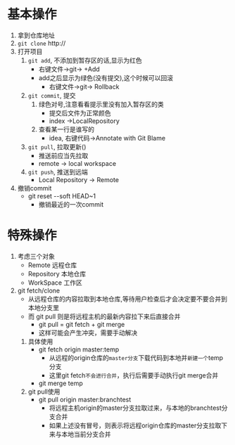 # 基本操作
1. 拿到仓库地址
2. `git clone` http://
3. 打开项目
    1. `git add`, 不添加到暂存区的话,显示为红色
        - 右键文件->git-> +Add
        - add之后显示为绿色(没有提交),这个时候可以回滚
            - 右键文件->git-> Rollback
    2. `git commit`, 提交
        1. 绿色对号,注意看看提示里没有加入暂存区的类
            - 提交后文件为正常颜色
            - index ->LocalRepository
        2. 查看某一行是谁写的
            - idea, 右键代码->Annotate with Git Blame
    3. `git pull`, 拉取更新()
        - 推送前应当先拉取
        - remote -> local workspace
    4. `git push`, 推送到远端
        - Local Repository -> Remote
4. 撤销commit
    - git reset --soft HEAD~1
        - 撤销最近的一次commit
# 特殊操作
1. 考虑三个对象
    - Remote 远程仓库
    - Repository 本地仓库
    - WorkSpace 工作区
2. git fetch/clone
    - 从远程仓库的内容拉取到本地仓库,等待用户检查后才会决定要不要合并到本地分支里
    - 而 git pull 则是将远程主机的最新内容拉下来后直接合并
        - git pull = git fetch + git merge
        - 这样可能会产生冲突，需要手动解决
    1. 具体使用
        - git fetch origin master:temp
            - 从远程的origin仓库的`master分支`下载代码到本地并`新建一个`temp分支
            - 这里git fetch`不会进行合并`，执行后需要手动执行git merge合并
        - git merge temp
    2. git pull使用
        - git pull origin master:branchtest
            - 将远程主机origin的master分支拉取过来，与本地的branchtest分支合并
            - 如果上述没有冒号，则表示将远程origin仓库的master分支拉取下来与本地当前分支合并

